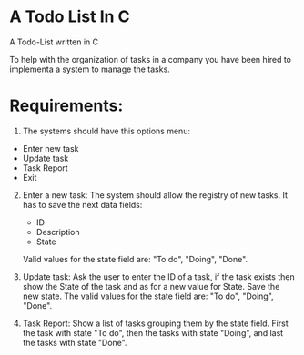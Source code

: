 # A Todo List In C

A Todo-List written in C

To help with the organization of tasks in a company you have been hired to implementa a system to manage the tasks.

# Requirements:

1. The systems should have this options menu:

- Enter new task
- Update task
- Task Report
- Exit

2. Enter a new task: The system should allow the registry of new tasks. It has to save the next data fields:

   - ID
   - Description
   - State

   Valid values for the state field are: "To do", "Doing", "Done".

3. Update task: Ask the user to enter the ID of a task, if the task exists then show the State of the task and as for a new value for State. Save the new state. The valid values for the state field are: "To do", "Doing", "Done".

4. Task Report: Show a list of tasks grouping them by the state field. First the task with state "To do", then the tasks with state "Doing", and last the tasks with state "Done".
